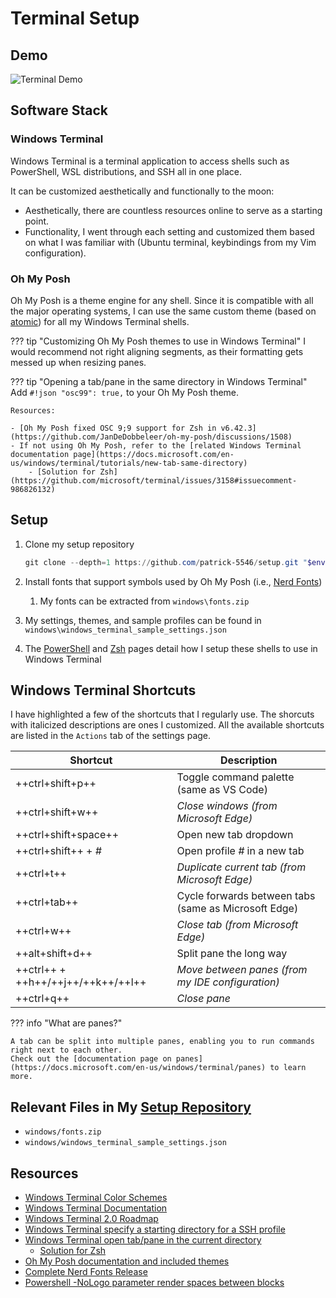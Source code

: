 # Terminal Setup

## Demo

![Terminal Demo](../../assets/terminal_demo.gif)

## Software Stack

### Windows Terminal

Windows Terminal is a terminal application to access shells such as PowerShell, WSL distributions, and SSH all in one place.

It can be customized aesthetically and functionally to the moon:

- Aesthetically, there are countless resources online to serve as a starting point.
- Functionality, I went through each setting and customized them based on what I was familiar with (Ubuntu terminal, keybindings from my Vim configuration).

### Oh My Posh

Oh My Posh is a theme engine for any shell. Since it is compatible with all the major operating systems,
I can use the same custom theme (based on [atomic](https://ohmyposh.dev/docs/themes#atomic))
for all my Windows Terminal shells.

??? tip "Customizing Oh My Posh themes to use in Windows Terminal"
    I would recommend not right aligning segments, as their formatting gets messed up when resizing panes.

??? tip "Opening a tab/pane in the same directory in Windows Terminal"
    Add `#!json "osc99": true,` to your Oh My Posh theme.

    Resources:

    - [Oh My Posh fixed OSC 9;9 support for Zsh in v6.42.3](https://github.com/JanDeDobbeleer/oh-my-posh/discussions/1508)
    - If not using Oh My Posh, refer to the [related Windows Terminal documentation page](https://docs.microsoft.com/en-us/windows/terminal/tutorials/new-tab-same-directory)
        - [Solution for Zsh](https://github.com/microsoft/terminal/issues/3158#issuecomment-986826132)

## Setup

1. Clone my setup repository

    ``` powershell
    git clone --depth=1 https://github.com/patrick-5546/setup.git "$env:USERPROFILE\git_projects\.setup"
    ```

2. Install fonts that support symbols used by Oh My Posh (i.e., [Nerd Fonts](https://www.nerdfonts.com/font-downloads))
    1. My fonts can be extracted from `windows\fonts.zip`

3. My settings, themes, and sample profiles can be found in `windows\windows_terminal_sample_settings.json`

4. The [PowerShell](./powershell.md) and [Zsh](./zsh.md) pages detail how I setup these shells to use in Windows Terminal

## Windows Terminal Shortcuts

I have highlighted a few of the shortcuts that I regularly use. The shorcuts with italicized descriptions are ones I customized.
All the available shortcuts are listed in the `Actions` tab of the settings page.

| Shortcut     | Description                          |
| ----------- | ------------------------------------ |
| ++ctrl+shift+p++ | Toggle command palette (same as VS Code) |
| ++ctrl+shift+w++ | *Close windows (from Microsoft Edge)* |
| ++ctrl+shift+space++ | Open new tab dropdown |
| ++ctrl+shift++ + *#* | Open profile *#* in a new tab |
| ++ctrl+t++ | *Duplicate current tab (from Microsoft Edge)* |
| ++ctrl+tab++ | Cycle forwards between tabs (same as Microsoft Edge) |
| ++ctrl+w++ | *Close tab (from Microsoft Edge)* |
| ++alt+shift+d++ | Split pane the long way |
| ++ctrl++ + ++h++/++j++/++k++/++l++ | *Move between panes (from my IDE configuration)* |
| ++ctrl+q++ | *Close pane* |

??? info "What are panes?"

    A tab can be split into multiple panes, enabling you to run commands right next to each other.
    Check out the [documentation page on panes](https://docs.microsoft.com/en-us/windows/terminal/panes) to learn more.

## Relevant Files in My [Setup Repository](https://github.com/patrick-5546/setup)

- `windows/fonts.zip`
- `windows/windows_terminal_sample_settings.json`

## Resources

- [Windows Terminal Color Schemes](https://www.thomasmaurer.ch/2020/06/my-windows-terminal-color-schemes/)
- [Windows Terminal Documentation](https://docs.microsoft.com/en-us/windows/terminal/)
- [Windows Terminal 2.0 Roadmap](https://github.com/microsoft/terminal/blob/main/doc/terminal-v2-roadmap.md)
- [Windows Terminal specify a starting directory for a SSH profile](https://docs.microsoft.com/en-us/windows/terminal/tutorials/ssh#specify-starting-directory)
- [Windows Terminal open tab/pane in the current directory](https://docs.microsoft.com/en-us/windows/terminal/tutorials/new-tab-same-directory)
    - [Solution for Zsh](https://github.com/microsoft/terminal/issues/3158#issuecomment-986826132)
- [Oh My Posh documentation and included themes](https://ohmyposh.dev/docs)
- [Complete Nerd Fonts Release](https://github.com/ryanoasis/nerd-fonts/releases/tag/v2.1.0)
- [Powershell -NoLogo parameter render spaces between blocks](https://github.com/JanDeDobbeleer/oh-my-posh/issues/172#issuecomment-912132691)
